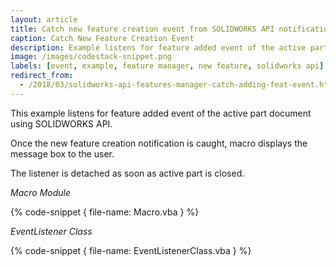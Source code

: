 ```yaml
---
layout: article
title: Catch new feature creation event from SOLIDWORKS API notification
caption: Catch New Feature Creation Event
description: Example listens for feature added event of the active part document and displays the message box
image: /images/codestack-snippet.png
labels: [event, example, feature manager, new feature, solidworks api]
redirect_from:
  - /2018/03/solidworks-api-features-manager-catch-adding-feat-event.html
---
```

This example listens for feature added event of the active part document using SOLIDWORKS API.

Once the new feature creation notification is caught, macro displays the message box to the user.

The listener is detached as soon as active part is closed.

*Macro Module*

{% code-snippet { file-name: Macro.vba } %}

*EventListener Class*

{% code-snippet { file-name: EventListenerClass.vba } %}